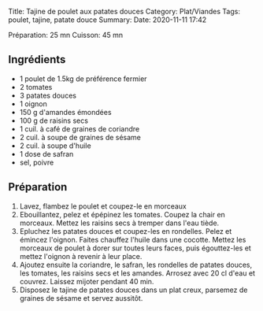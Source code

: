 Title: Tajine de poulet aux patates douces
Category: Plat/Viandes
Tags: poulet, tajine, patate douce
Summary:
Date:  2020-11-11 17:42

Préparation: 25 mn
Cuisson: 45 mn

## Ingrédients
- 1 poulet de 1.5kg de préférence fermier
- 2 tomates
- 3 patates douces
- 1 oignon
- 150 g d'amandes émondées
- 100 g de raisins secs
- 1 cuil. à café de graines de coriandre
- 2 cuil. à soupe de graines de sésame
- 2 cuil. à soupe d'huile
- 1 dose de safran
- sel, poivre

## Préparation
1. Lavez, flambez le poulet et coupez-le en morceaux
2. Ebouillantez, pelez et épépinez les tomates. Coupez la chair en morceaux. Mettez les raisins secs à tremper dans l'eau tiède.
3. Epluchez les patates douces et coupez-les en rondelles. Pelez et émincez l'oignon. Faites chauffez l'huile dans une cocotte. Mettez les morceaux de poulet à dorer sur toutes leurs faces, puis égouttez-les et mettez l'oignon à revenir à leur place.
4. Ajoutez ensuite la coriandre, le safran, les rondelles de patates douces, les tomates, les raisins secs et les amandes. Arrosez avec 20 cl d'eau et couvrez. Laissez mijoter pendant 40 min.
5. Disposez le tajine de patates douces dans un plat creux, parsemez de graines de sésame et servez aussitôt.
